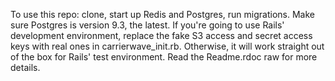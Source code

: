 To use this repo: clone, start up Redis and Postgres, run migrations. Make sure Postgres is version 9.3, the latest. If you're going to use Rails' development environment, replace the fake S3 access and secret access keys with real ones in carrierwave_init.rb. Otherwise, it will work straight out of the box for Rails' test environment. Read the Readme.rdoc raw for more details.

